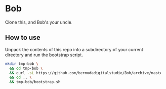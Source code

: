 # Bob
Clone this, and Bob's your uncle.

## How to use

Unpack the contents of this repo into a subdirectory of your current directory and run the bootstrap script.

```bash
mkdir tmp-bob \
  && cd tmp-bob \
  && curl -sL https://github.com/bermudadigitalstudio/Bob/archive/master.tar.gz | tar -xzk --strip-components 1 \
  && cd .. \
  && tmp-bob/bootstrap.sh
```

